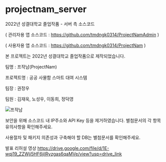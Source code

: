 # projectnam_server
2022년 성결대학교 졸업작품 - 서버 측 소스코드

( 관리자용 앱 소스코드 : https://github.com/tmdngk0314/ProjectNamAdmin )

( 사용자용 앱 소스코드 : https://github.com/tmdngk0314/ProjectNam )


본 프로젝트는 2022년 성결대학교 졸업작품으로 제작되었습니다.

팀명 		    : 프작남(ProjectNam)

프로젝트명  : 공공 사물함 스마트 대여 시스템

팀장        : 권정우

팀원		    : 김재욱, 노성우, 이동희, 정덕영





![프작남](https://github.com/BlackLair/projectnam_server/assets/80610197/d43a7df5-75bc-4994-9e7f-e9cf8a0c9e1a)




보안을 위해 소스코드 내 IP주소와 API Key 등을 제거하였습니다. 별첨문서의 각 항목 유의사항을 확인해주세요.

사용절차 및 패키지 의존성과 구축해야 할 DB는 별첨문서를 확인해주세요.



발표 리허설 영상 
https://drive.google.com/file/d/1E-wqj19_ZZWji5HF6jilRyzgas6qaMVe/view?usp=drive_link
